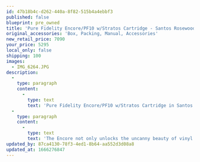 ```yaml
---
id: 47b18b4c-d262-440a-8f82-515b4a4ebbf3
published: false
blueprint: pre_owned
title: 'Pure Fidelity Encore/PF10 w/Stratos Cartridge - Santos Rosewood Finish (Demo)'
original_accessories: 'Box, Packing, Manual, Accessories'
new_retail_price: 7090
your_price: 5295
local_only: false
shipping: 100
images:
  - IMG_6264.JPG
description:
  -
    type: paragraph
    content:
      -
        type: text
        text: 'Pure Fidelity Encore/PF10 w/Stratos Cartridge in Santos Rosewood Finish. The table/arm/cartridge sold as new for $7,090.00, but the new version has gone up in retail price by $900.00. The table is in like-new condition with very few hours of play. '
  -
    type: paragraph
    content:
      -
        type: text
        text: 'The Encore not only unlocks the uncanny beauty of vinyl music reproduction, but it also delivers phenomenal value. It starts with our “hybrid” design, which combines the best characteristics of high-mass, low-mass and suspended turntables. We back it up with proven materials, thorough engineering and high-precision fabrication. Listen to the Encore and you’ll hear solid bass, subtle midrange timbres and satisfying, fast transients on the likes of cymbal hits. And you’ll want to hear all your LPs, all over again.'
updated_by: 87ca4130-78f3-4ed1-8b64-aa552d3d08a8
updated_at: 1666276847
---
```

